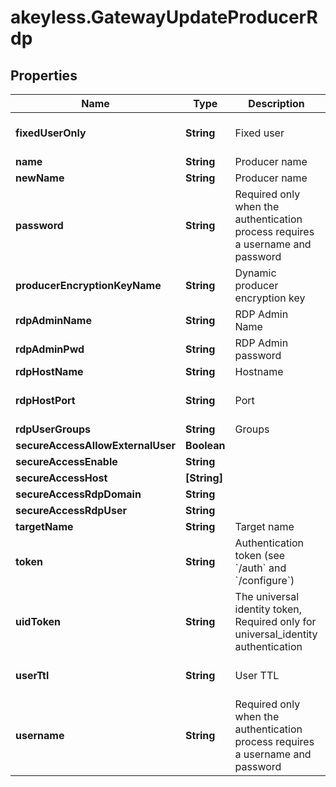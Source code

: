 # akeyless.GatewayUpdateProducerRdp

## Properties

Name | Type | Description | Notes
------------ | ------------- | ------------- | -------------
**fixedUserOnly** | **String** | Fixed user | [optional] [default to &#39;false&#39;]
**name** | **String** | Producer name | 
**newName** | **String** | Producer name | [optional] 
**password** | **String** | Required only when the authentication process requires a username and password | [optional] 
**producerEncryptionKeyName** | **String** | Dynamic producer encryption key | [optional] 
**rdpAdminName** | **String** | RDP Admin Name | [optional] 
**rdpAdminPwd** | **String** | RDP Admin password | [optional] 
**rdpHostName** | **String** | Hostname | [optional] 
**rdpHostPort** | **String** | Port | [optional] [default to &#39;22&#39;]
**rdpUserGroups** | **String** | Groups | [optional] 
**secureAccessAllowExternalUser** | **Boolean** |  | [optional] 
**secureAccessEnable** | **String** |  | [optional] 
**secureAccessHost** | **[String]** |  | [optional] 
**secureAccessRdpDomain** | **String** |  | [optional] 
**secureAccessRdpUser** | **String** |  | [optional] 
**targetName** | **String** | Target name | [optional] 
**token** | **String** | Authentication token (see &#x60;/auth&#x60; and &#x60;/configure&#x60;) | [optional] 
**uidToken** | **String** | The universal identity token, Required only for universal_identity authentication | [optional] 
**userTtl** | **String** | User TTL | [optional] [default to &#39;60m&#39;]
**username** | **String** | Required only when the authentication process requires a username and password | [optional] 


